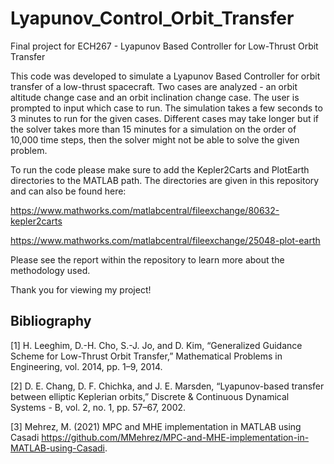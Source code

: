 # Lyapunov_Control_Orbit_Transfer
Final project for ECH267 - Lyapunov Based Controller for Low-Thrust Orbit Transfer 

This code was developed to simulate a Lyapunov Based Controller for orbit transfer of a low-thrust spacecraft. Two cases are analyzed - an orbit altitude change case and an orbit inclination change case. The user is prompted to input which case to run. The simulation takes a few seconds to 3 minutes to run for the given cases. Different cases may take longer but if the solver takes more than 15 minutes for a simulation on the order of 10,000 time steps, then the solver might not be able to solve the given problem. 

To run the code please make sure to add the Kepler2Carts and PlotEarth directories to the MATLAB path. The directories are given in this repository and can also be found here: 

<https://www.mathworks.com/matlabcentral/fileexchange/80632-kepler2carts>

<https://www.mathworks.com/matlabcentral/fileexchange/25048-plot-earth>

Please see the report within the repository to learn more about the methodology used. 

Thank you for viewing my project! 

## Bibliography

[1] H. Leeghim, D.-H. Cho, S.-J. Jo, and D. Kim, “Generalized Guidance Scheme for Low-Thrust Orbit Transfer,” Mathematical Problems in Engineering, vol. 2014, pp. 1–9, 2014.

[2] D. E. Chang, D. F. Chichka, and J. E. Marsden, “Lyapunov-based transfer between elliptic Keplerian orbits,” Discrete \& Continuous Dynamical Systems - B, vol. 2, no. 1, pp. 57–67, 2002.

[3] Mehrez, M. (2021) 
MPC and MHE implementation in MATLAB using Casadi  <https://github.com/MMehrez/MPC-and-MHE-implementation-in-MATLAB-using-Casadi>.
